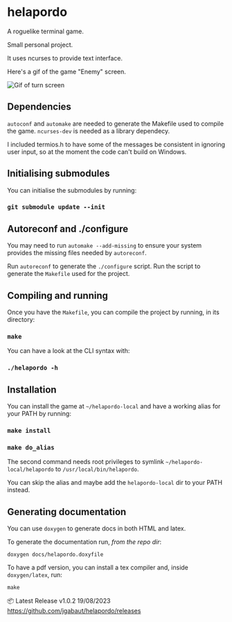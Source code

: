 # helapordo

  A roguelike terminal game.

  Small personal project.

  It uses ncurses to provide text interface.

  Here's a gif of the game "Enemy" screen.

  ![Gif of turn screen](https://media.giphy.com/media/v1.Y2lkPTc5MGI3NjExamM4YWk2ZmdnNWtjY2EzMDV6MHhvcWQxNzVvaTVhbHg3Zjdhb3Y0MiZlcD12MV9pbnRlcm5hbF9naWZfYnlfaWQmY3Q9Zw/n4yI1b7bChwaqe6b6u/giphy.gif)


## Dependencies

  `autoconf` and `automake` are needed to generate the Makefile used to compile the game.
  `ncurses-dev` is needed as a library dependecy.

  I included termios.h to have some of the messages be consistent in ignoring user input, so at the moment the code can't build on Windows.

## Initialising submodules

  You can initialise the submodules by running:
  ### `git submodule update --init`

## Autoreconf and ./configure

  You may need to run `automake --add-missing` to ensure your system provides the missing files needed by `autoreconf`.

  Run `autoreconf` to generate the `./configure` script. Run the script to generate the `Makefile` used for the project.

## Compiling and running

  Once you have the `Makefile`, you can compile the project by running, in its directory:

  ### `make`

  You can have a look at the CLI syntax with:

  ### `./helapordo -h`

## Installation

  You can install the game at `~/helapordo-local` and have a working alias for your PATH by running:

  ### `make install`
  ### `make do_alias`

  The second command needs root privileges to symlink `~/helapordo-local/helapordo` to `/usr/local/bin/helapordo`.

  You can skip the alias and maybe add the `helapordo-local` dir to your PATH instead.

## Generating documentation

  You can use `doxygen` to generate docs in both HTML and latex.

  To generate the documentation run, *from the repo dir*:

  ```
  doxygen docs/helapordo.doxyfile
  ```

  To have a pdf version, you can install a tex compiler and, inside `doxygen/latex`, run:
  ```
  make
  ```

  📦 Latest Release v1.0.2 19/08/2023
  https://github.com/jgabaut/helapordo/releases
